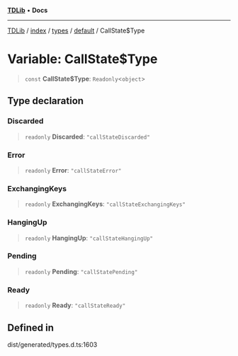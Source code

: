 [**TDLib**](../../../../../../README.md) • **Docs**

***

[TDLib](../../../../../../modules.md) / [index](../../../../../README.md) / [types](../../../README.md) / [default](../README.md) / CallState$Type

# Variable: CallState$Type

> `const` **CallState$Type**: `Readonly`\<`object`\>

## Type declaration

### Discarded

> `readonly` **Discarded**: `"callStateDiscarded"`

### Error

> `readonly` **Error**: `"callStateError"`

### ExchangingKeys

> `readonly` **ExchangingKeys**: `"callStateExchangingKeys"`

### HangingUp

> `readonly` **HangingUp**: `"callStateHangingUp"`

### Pending

> `readonly` **Pending**: `"callStatePending"`

### Ready

> `readonly` **Ready**: `"callStateReady"`

## Defined in

dist/generated/types.d.ts:1603
